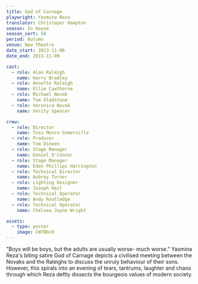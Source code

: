 ```yaml
---
title: God of Carnage
playwright: Yasmina Reza
translator: Christoper Hampton
season: In House
season_sort: 50
period: Autumn
venue: New Theatre
date_start: 2013-11-06
date_end: 2013-11-09

cast:
  - role: Alan Raleigh
    name: Harry Bradley
  - role: Annette Raleigh
    name: Ellie Cawthorne
  - role: Michael Novak
    name: Tom Gladstone
  - role: Veronica Novak
    name: Verity Spencer

crew:
  - role: Director
    name: Tess Monro-Somerville
  - role: Producer
    name: Tom Dineen
  - role: Stage Manager
    name: Daniel O'Connor
  - role: Stage Manager
    name: Eden Phillips Harrington
  - role: Technical Director
    name: Aubrey Turner
  - role: Lighting Designer
    name: Joseph Heil
  - role: Technical Operator
    name: Andy Routledge
  - role: Technical Operator
    name: Chelsea Jayne Wright

assets:
  - type: poster
    image: CW7Bbs9
---
```


"Boys will be boys, but the adults are usually worse- much worse." Yasmina Reza's biting satire God of Carnage depicts a civilised meeting between the Novaks and the Raleighs to discuss the unruly behaviour of their sons. However, this spirals into an evening of tears, tantrums, laughter and chaos through which Reza deftly dissects the bourgeois values of modern society.
